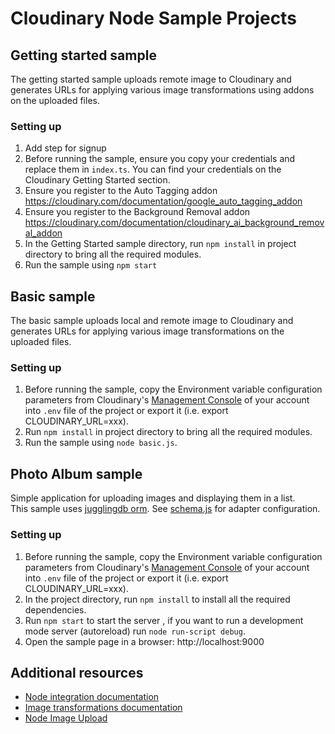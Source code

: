 # Cloudinary Node Sample Projects #

## Getting started sample

The getting started sample uploads remote image to Cloudinary and generates URLs for applying various image transformations using addons on the uploaded files.

### Setting up
1. Add step for signup 
2. Before running the sample, ensure you copy your credentials and replace them in `index.ts`. You can find your credentials on the Cloudinary Getting Started section.
2. Ensure you register to the Auto Tagging addon https://cloudinary.com/documentation/google_auto_tagging_addon
3. Ensure you register to the Background Removal addon https://cloudinary.com/documentation/cloudinary_ai_background_removal_addon
4. In the Getting Started sample directory, run `npm install` in project directory to bring all the required modules.
5. Run the sample using `npm start`


## Basic sample

The basic sample uploads local and remote image to Cloudinary and generates URLs for applying various image transformations on the uploaded files.

### Setting up

1. Before running the sample, copy the Environment variable configuration parameters from Cloudinary's [Management Console](https://cloudinary.com/console) of your account into `.env` file of the project or export it (i.e. export CLOUDINARY_URL=xxx).
1. Run `npm install` in project directory to bring all the required modules. 
1. Run the sample using `node basic.js`.

## Photo Album sample

Simple application for uploading images and displaying them in a list.  
This sample uses [jugglingdb orm](https://github.com/1602/jugglingdb). 
See [schema.js](photo_album/config/schema.js) for adapter configuration.

### Setting up
1. Before running the sample, copy the Environment variable configuration parameters from Cloudinary's [Management Console](https://cloudinary.com/console) of your account into `.env` file of the project or export it (i.e. export CLOUDINARY_URL=xxx).
1. In the project directory, run `npm install` to install all the required dependencies.
1. Run `npm start` to start the server , if you want to run a
   development mode server (autoreload) run `node run-script debug`.
1. Open the sample page in a browser: http://localhost:9000


## Additional resources ##

* [Node integration documentation](http://cloudinary.com/documentation/node_integration)
* [Image transformations documentation](http://cloudinary.com/documentation/node_image_manipulation)
* [Node Image Upload](http://cloudinary.com/documentation/node_image_upload)
